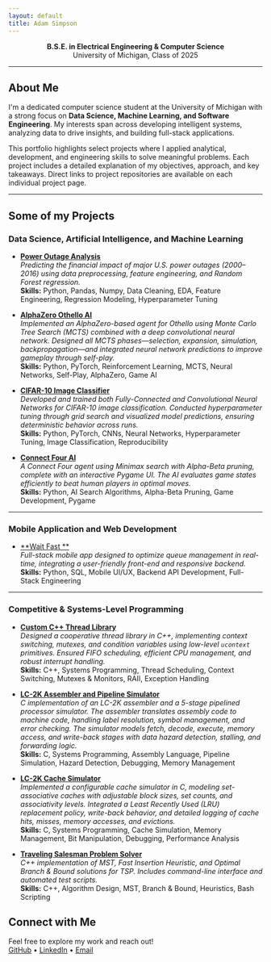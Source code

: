 ```yaml
---
layout: default
title: Adam Simpson
---
```



<p style="text-align: center;">
  <strong>B.S.E. in Electrical Engineering & Computer Science</strong><br>
  University of Michigan, Class of 2025
</p>

---

## About Me

I'm a dedicated computer science student at the University of Michigan with a strong focus on **Data Science, Machine Learning, and Software Engineering**. My interests span across developing intelligent systems, analyzing data to drive insights, and building full-stack applications.  

This portfolio highlights select projects where I applied analytical, development, and engineering skills to solve meaningful problems. Each project includes a detailed explanation of my objectives, approach, and key takeaways. Direct links to project repositories are available on each individual project page.

---

## Some of my Projects

### Data Science, Artificial Intelligence, and Machine Learning

- [**Power Outage Analysis**](./projects/power-outage.html)  
  *Predicting the financial impact of major U.S. power outages (2000–2016) using data preprocessing, feature engineering, and Random Forest regression.*  
  **Skills:** Python, Pandas, Numpy, Data Cleaning, EDA, Feature Engineering, Regression Modeling, Hyperparameter Tuning

- [**AlphaZero Othello AI**](./projects/alz.html)  
  *Implemented an AlphaZero-based agent for Othello using Monte Carlo Tree Search (MCTS) combined with a deep convolutional neural network. Designed all MCTS phases—selection, expansion, simulation, backpropagation—and integrated neural network predictions to improve gameplay through self-play.*  
  **Skills:** Python, PyTorch, Reinforcement Learning, MCTS, Neural Networks, Self-Play, AlphaZero, Game AI
  
- [**CIFAR-10 Image Classifier**](./projects/img.html)  
  *Developed and trained both Fully-Connected and Convolutional Neural Networks for CIFAR-10 image classification. Conducted hyperparameter tuning through grid search and visualized model predictions, ensuring deterministic behavior across runs.*  
  **Skills:** Python, PyTorch, CNNs, Neural Networks, Hyperparameter Tuning, Image Classification, Reproducibility

- [**Connect Four AI**](./projects/connect_four.html)  
  *A Connect Four agent using Minimax search with Alpha-Beta pruning, complete with an interactive Pygame UI. The AI evaluates game states efficiently to beat human players in optimal moves.*  
  **Skills:** Python, AI Search Algorithms, Alpha-Beta Pruning, Game Development, Pygame

---

### Mobile Application and Web Development
- [**Wait Fast **](./projects/wait_fast.html)  
  *Full-stack mobile app designed to optimize queue management in real-time, integrating a user-friendly front-end and responsive backend.*  
  **Skills:** Python, SQL, Mobile UI/UX, Backend API Development, Full-Stack Engineering

---

### Competitive & Systems-Level Programming
- [**Custom C++ Thread Library**](./projects/thread2.html)  
  *Designed a cooperative thread library in C++, implementing context switching, mutexes, and condition variables using low-level `ucontext` primitives. Ensured FIFO scheduling, efficient CPU management, and robust interrupt handling.*  
  **Skills:** C++, Systems Programming, Thread Scheduling, Context Switching, Mutexes & Monitors, RAII, Exception Handling

- [**LC-2K Assembler and Pipeline Simulator**](./projects/assembler.html)  
  *C implementation of an LC-2K assembler and a 5-stage pipelined processor simulator. The assembler translates assembly code to machine code, handling label resolution, symbol management, and error checking. The simulator models fetch, decode, execute, memory access, and write-back stages with data hazard detection, stalling, and forwarding logic.*  
  **Skills:** C, Systems Programming, Assembly Language, Pipeline Simulation, Hazard Detection, Debugging, Memory Management

- [**LC-2K Cache Simulator**](./projects/cache_simulator.html)  
  *Implemented a configurable cache simulator in C, modeling set-associative caches with adjustable block sizes, set counts, and associativity levels. Integrated a Least Recently Used (LRU) replacement policy, write-back behavior, and detailed logging of cache hits, misses, memory accesses, and evictions.*  
  **Skills:** C, Systems Programming, Cache Simulation, Memory Management, Bit Manipulation, Debugging, Performance Analysis

- [**Traveling Salesman Problem Solver**](./projects/project-tsp.html)  
  *C++ implementation of MST, Fast Insertion Heuristic, and Optimal Branch & Bound solutions for TSP. Includes command-line interface and automated test scripts.*  
  **Skills:** C++, Algorithm Design, MST, Branch & Bound, Heuristics, Bash Scripting


## Connect with Me

Feel free to explore my work and reach out!  
[GitHub](https://github.com/will51mps0n) • [LinkedIn](https://www.linkedin.com/in/adam-simpson-b6a3201a7/) • [Email](adwisi@umich.edu)

